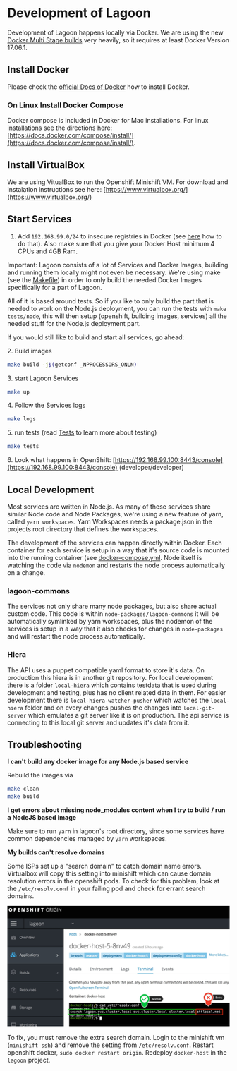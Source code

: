 # Development of Lagoon

Development of Lagoon happens locally via Docker. We are using the new [Docker Multi Stage builds](https://docs.docker.com/engine/userguide/eng-image/multistage-build/) very heavily, so it requires at least Docker Version 17.06.1.

## Install Docker

Please check the [official Docs of Docker](https://docs.docker.com/engine/installation/) how to install Docker.

### On Linux Install Docker Compose

Docker compose is included in Docker for Mac installations.  For linux installations see the directions here: [https://docs.docker.com/compose/install/](https://docs.docker.com/compose/install/).

## Install VirtualBox 

We are using VitualBox to run the Openshift Minishift VM. For download and instalation instructions see here:
[https://www.virtualbox.org/](https://www.virtualbox.org/)

## Start Services

1. Add `192.168.99.0/24` to insecure registries in Docker (see [here](https://docs.docker.com/registry/insecure/) how to do that). Also make sure that you give your Docker Host minimum 4 CPUs and 4GB Ram.


Important: Lagoon consists of a lot of Services and Docker Images, building and running them locally might not even be necessary.
We're using make (see the [Makefile](https://github.com/amazeeio/lagoon/blob/master/Makefile)) in order to only build the needed Docker Images specifically for a part of Lagoon.

All of it is based around tests. So if you like to only build the part that is needed to work on the Node.js deployment, you can run the tests with `make tests/node`, this will then setup (openshift, building images, services) all the needed stuff for the Node.js deployment part.

If you would still like to build and start all services, go ahead:

2\. Build images

```sh
make build -j$(getconf _NPROCESSORS_ONLN)
```

3\. start Lagoon Services

```sh
make up
```

4\. Follow the Services logs

```sh
make logs
```

5\. run tests (read [Tests](tests.md) to learn more about testing)
```sh
make tests
```

6\. Look what happens in OpenShift: [https://192.168.99.100:8443/console](https://192.168.99.100:8443/console) (developer/developer)

## Local Development

Most services are written in Node.js. As many of these services share similar Node code and Node Packages, we're using a new feature of yarn, called `yarn workspaces`. Yarn Workspaces needs a package.json in the projects root directory that defines the workspaces.

The development of the services can happen directly within Docker. Each container for each service is setup in a way that it's source code is mounted into the running container (see [docker-compose.yml](../using_lagoon/docker-compose_yml.md). Node itself is watching the code via `nodemon` and restarts the node process automatically on a change.

### lagoon-commons

The services not only share many node packages, but also share actual custom code. This code is within `node-packages/lagoon-commons` it will be automatically symlinked by yarn workspaces, plus the nodemon of the services is setup in a way that it also checks for changes in `node-packages` and will restart the node process automatically.

### Hiera

The API uses a puppet compatible yaml format to store it's data. On production this hiera is in another git repository. For local development there is a folder `local-hiera` which contains testdata that is used during development and testing, plus has no client related data in them. For easier development there is `local-hiera-watcher-pusher` which watches the `local-hiera` folder and on every changes pushes the changes into `local-git-server` which emulates a git server like it is on production. The api service is connecting to this local git server and updates it's data from it.

## Troubleshooting

**I can't build any docker image for any Node.js based service**

Rebuild the images via

```sh
make clean
make build
```

**I get errors about missing node_modules content when I try to build / run a NodeJS based image**

Make sure to run `yarn` in lagoon's root directory, since some services have common dependencies managed by `yarn` workspaces.

**My builds can't resolve domains**

Some ISPs set up a "search domain" to catch domain name errors. Virtualbox will copy this setting
into minishift which can cause domain resolution errors in the openshift pods. To check for this
problem, look at the `/etc/resolv.conf` in your failing pod and check for errant search domains.

![OpenShift pod resolver settings](../images/pod_search_domains.jpg)

To fix, you must remove the extra search domain. Login to the minishift vm (`minishift ssh`) and
remove the setting from `/etc/resolv.conf`. Restart openshift docker, `sudo docker restart origin`.
Redeploy `docker-host` in the `lagoon` project.
